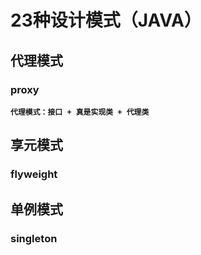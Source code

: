 # 23种设计模式（JAVA） #
## 代理模式 ##
### proxy ###
**```代理模式：接口 + 真是实现类 + 代理类```**

## 享元模式 ##
### flyweight ###

## 单例模式 ##
### singleton ###
